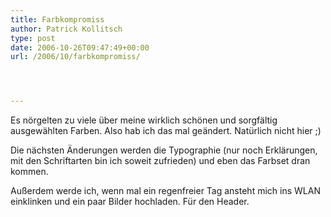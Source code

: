 ```yaml
---
title: Farbkompromiss
author: Patrick Kollitsch
type: post
date: 2006-10-26T09:47:49+00:00
url: /2006/10/farbkompromiss/




---
```

Es nörgelten zu viele über meine wirklich schönen und sorgfältig ausgewählten Farben. Also hab ich das mal geändert. Natürlich nicht hier ;)

Die nächsten Änderungen werden die Typographie (nur noch Erklärungen, mit den Schriftarten bin ich soweit zufrieden) und eben das Farbset dran kommen. 

Außerdem werde ich, wenn mal ein regenfreier Tag ansteht mich ins <span class="caps">WLAN</span> einklinken und ein paar Bilder hochladen. Für den Header.
